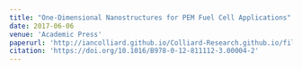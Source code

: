 ```yaml
---
title: "One-Dimensional Nanostructures for PEM Fuel Cell Applications"
date: 2017-06-06
venue: 'Academic Press'
paperurl: 'http://iancolliard.github.io/Colliard-Research.github.io/files/paper1.pdf'
citation: 'https://doi.org/10.1016/B978-0-12-811112-3.00004-2'
---
```

